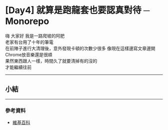 # [Day4] 就算是跑龍套也要認真對待 ─ Monorepo

嗨 大家好 我是一路爬坡的阿肥   
老家有台用了十年的筆電   
在前陣子進行大清理後，意外發現卡頓的次數少很多
像現在這樣邊寫文章邊開Chrome放音樂還是很順   
果然東西跟人一樣，時間久了就要清掉有的沒的   
才能繼續往前

---

## 

## 

## 

## 

## 小結

---

### 參考資料   

- [維基百科](https://zh.wikipedia.org/wiki/%E8%AE%BE%E8%AE%A1%E6%A8%A1%E5%BC%8F_(%E8%AE%A1%E7%AE%97%E6%9C%BA)#%E5%88%86%E7%B1%BB)
